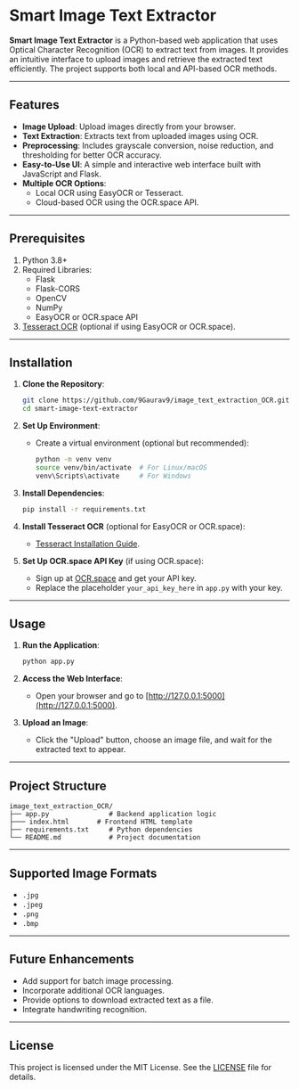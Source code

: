 # Smart Image Text Extractor

**Smart Image Text Extractor** is a Python-based web application that uses Optical Character Recognition (OCR) to extract text from images. It provides an intuitive interface to upload images and retrieve the extracted text efficiently. The project supports both local and API-based OCR methods.

---

## Features
- **Image Upload**: Upload images directly from your browser.
- **Text Extraction**: Extracts text from uploaded images using OCR.
- **Preprocessing**: Includes grayscale conversion, noise reduction, and thresholding for better OCR accuracy.
- **Easy-to-Use UI**: A simple and interactive web interface built with JavaScript and Flask.
- **Multiple OCR Options**:
  - Local OCR using EasyOCR or Tesseract.
  - Cloud-based OCR using the OCR.space API.

---

## Prerequisites
1. Python 3.8+  
2. Required Libraries:
   - Flask
   - Flask-CORS
   - OpenCV
   - NumPy
   - EasyOCR or OCR.space API
3. [Tesseract OCR](https://github.com/UB-Mannheim/tesseract/wiki) (optional if using EasyOCR or OCR.space).

---

## Installation

1. **Clone the Repository**:
   ```bash
   git clone https://github.com/9Gaurav9/image_text_extraction_OCR.git
   cd smart-image-text-extractor
   ```

2. **Set Up Environment**:
   - Create a virtual environment (optional but recommended):
     ```bash
     python -m venv venv
     source venv/bin/activate  # For Linux/macOS
     venv\Scripts\activate     # For Windows
     ```

3. **Install Dependencies**:
   ```bash
   pip install -r requirements.txt
   ```

4. **Install Tesseract OCR** (optional for EasyOCR or OCR.space):
   - [Tesseract Installation Guide](https://github.com/UB-Mannheim/tesseract/wiki).

5. **Set Up OCR.space API Key** (if using OCR.space):
   - Sign up at [OCR.space](https://ocr.space/ocrapi) and get your API key.
   - Replace the placeholder `your_api_key_here` in `app.py` with your key.

---

## Usage

1. **Run the Application**:
   ```bash
   python app.py
   ```

2. **Access the Web Interface**:
   - Open your browser and go to [http://127.0.0.1:5000](http://127.0.0.1:5000).

3. **Upload an Image**:
   - Click the "Upload" button, choose an image file, and wait for the extracted text to appear.

---

## Project Structure

```plaintext
image_text_extraction_OCR/
├── app.py               # Backend application logic
├─── index.html       # Frontend HTML template
├── requirements.txt     # Python dependencies
└── README.md            # Project documentation
```

---

## Supported Image Formats
- `.jpg`
- `.jpeg`
- `.png`
- `.bmp`

---

## Future Enhancements
- Add support for batch image processing.
- Incorporate additional OCR languages.
- Provide options to download extracted text as a file.
- Integrate handwriting recognition.

---

## License
This project is licensed under the MIT License. See the [LICENSE](LICENSE) file for details.

